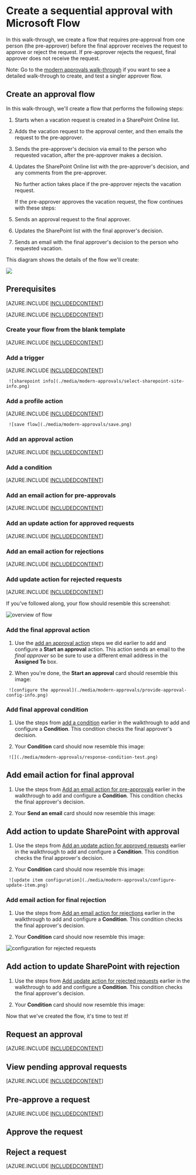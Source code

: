 <properties
    pageTitle="Regions overview for Microsoft Flow | Microsoft Flow"
    description="Overview with question and answer about regions in Microsoft Flow"
    services=""
    suite="flow"
    documentationCenter="na"
    authors="MSFTMan"
    manager="anneta"
    editor=""
    tags=""/>

<tags
   ms.service="flow"
   ms.devlang="na"
   ms.topic="article"
   ms.tgt_pltfrm="na"
   ms.workload="na"
   ms.date="02/16/2017"
   ms.author="deonhe"/>

# Create a sequential approval with Microsoft Flow

In this walk-through, we create a flow that requires pre-approval from one person (the pre-approver) before the final approver receives the request to approve or reject the request. If pre-approver rejects the request, final approver does not receive the request.

Note: Go to the [modern approvals walk-through](./modern-approvals.md) if you want to see a detailed walk-through to create, and test a singler approver flow.

## Create an approval flow

In this walk-through, we'll create a flow that performs the following steps:

1. Starts when a vacation request is created in a SharePoint Online list.

1. Adds the vacation request to the approval center, and then emails the request to the pre-approver.

1. Sends the pre-approver's decision via email to the person who requested vacation, after the pre-approver makes a decision.

1. Updates the SharePoint Online list with the pre-approver's decision, and any comments from the pre-approver.

   No further action takes place if the pre-approver rejects the vacation request.

   If the pre-approver approves the vacation request, the flow continues with these steps:

1. Sends an approval request to the final approver.

1. Updates the SharePoint list with the final approver's decision.

1. Sends an email with the final approver's decision to the person who requested vacation.

This diagram shows the details of the flow we'll create:

   ![](./media/sequential-modern-approvals/visio-overview.png)

## Prerequisites

[AZURE.INCLUDE [INCLUDEDCONTENT](../includes/prerequisites-for-modern-approvals.md)]

[AZURE.INCLUDE [INCLUDEDCONTENT](../includes/modern-approvals-setup.md)]

### Create your flow from the blank template

[AZURE.INCLUDE [INCLUDEDCONTENT](../includes/sign-in-and-create-flow-from-blank-template.md)]

### Add a trigger

[AZURE.INCLUDE [INCLUDEDCONTENT](../includes/add-trigger-when-sharepoint-item-created.md)]

     ![sharepoint info](./media/modern-approvals/select-sharepoint-site-info.png)

### Add a profile action

[AZURE.INCLUDE [INCLUDEDCONTENT](../includes/add-get-profile-action.md)]

     ![save flow](./media/modern-approvals/save.png)

### Add an approval action

[AZURE.INCLUDE [INCLUDEDCONTENT](../includes/add-an-approval-action.md)]

### Add a condition

[AZURE.INCLUDE [INCLUDEDCONTENT](../includes/add-approval-condition-response.md)]

### Add an email action for pre-approvals

<!-- need to update this email to show it is a pre-approval -->
[AZURE.INCLUDE [INCLUDEDCONTENT](../includes/add-action-to-send-email-when-vacation-approved.md)]

### Add an update action for approved requests

<!--Need to update this to update the pre-approved elelement-->
[AZURE.INCLUDE [INCLUDEDCONTENT](../includes/add-action-to-update-sharepoint-with-approval.md)]

### Add an email action for rejections

[AZURE.INCLUDE [INCLUDEDCONTENT](../includes/add-action-to-send-email-when-vacation-rejected.md)]

### Add update action for rejected requests

[AZURE.INCLUDE [INCLUDEDCONTENT](../includes/add-action-to-update-sharepoint-with-rejection.md)]

If you've followed along, your flow should resemble this screenshot:

![overview of flow](./media/modern-approvals/completed-flow.png)

<!--add save step-->

### Add the final approval action

1. Use the [add an approval action](modern-approvals-sequential.md/#Add-an-approval-action) steps we did earlier to add and configure a **Start an approval** action. This action sends an email to the *final approver* so be sure to use a different email address in the **Assigned To** box.

1. When you're done, the **Start an approval** card should resemble this image:

<!--update this image -->
     ![configure the approval](./media/modern-approvals/provide-approval-config-info.png)

### Add final approval condition

1. Use the steps from [add a condition](modern-approvals-sequential.md/#Add-a-condition) earlier in the walkthrough to add and configure a **Condition**. This condition checks the final approver's decision.

1. Your **Condition** card should now resemble this image:

<!--update this image -->
     ![](./media/modern-approvals/response-condition-test.png)

## Add email action for final approval

1. Use the steps from [Add an email action for pre-approvals](modern-approvals-sequential.md/#Add-an-email-action-for-pre-approvals) earlier in the walkthrough to add and configure a **Condition**. This condition checks the final approver's decision.

1. Your **Send an email** card should now resemble this image:

<!--update this image -->
<!--update the card name? -->

## Add action to update SharePoint with approval

1. Use the steps from [Add an update action for approved requests](modern-approvals-sequential.md/#Add-an-update-action-for-approved-requests) earlier in the walkthrough to add and configure a **Condition**. This condition checks the final approver's decision.

1. Your **Condition** card should now resemble this image:

<!--update this image -->
     ![update item configuration](./media/modern-approvals/configure-update-item.png)

### Add email action for final rejection

1. Use the steps from [Add an email action for rejections](modern-approvals-sequential.md/#Add-an-email-action-for-rejections) earlier in the walkthrough to add and configure a **Condition**. This condition checks the final approver's decision.

1. Your **Condition** card should now resemble this image:

<!--update this image -->
   ![configuration for rejected requests](./media/modern-approvals/configure-rejected-email.png)

## Add action to update SharePoint with rejection

1. Use the steps from [Add update action for rejected requests](modern-approvals-sequential.md/#Add-update-action-for-rejected-requests) earlier in the walkthrough to add and configure a **Condition**. This condition checks the final approver's decision.

1. Your **Condition** card should now resemble this image:

<!--update this image -->

Now that we've created the flow, it's time to test it!

## Request an approval

[AZURE.INCLUDE [INCLUDEDCONTENT](../includes/request-vacation-approval.md)]

## View pending approval requests

[AZURE.INCLUDE [INCLUDEDCONTENT](../includes/view-pending-approvals.md)]

## Pre-approve a request

[AZURE.INCLUDE [INCLUDEDCONTENT](../includes/approve-request-from-different-locations.md)]

## Approve the request

## Reject a request

[AZURE.INCLUDE [INCLUDEDCONTENT](../includes/reject-a-request.md)]









